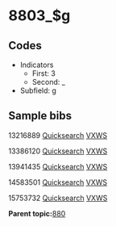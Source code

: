 # 8803\_$g

## Codes

-   Indicators
    -   First: 3
    -   Second: \_
-   Subfield: g

## Sample bibs

13216889 [Quicksearch](https://search.library.yale.edu/catalog/13216889) [VXWS](http://prodorbis.library.yale.edu:7014/vxws/GetHoldingsService?bibId=13216889)

13386120 [Quicksearch](https://search.library.yale.edu/catalog/13386120) [VXWS](http://prodorbis.library.yale.edu:7014/vxws/GetHoldingsService?bibId=13386120)

13941435 [Quicksearch](https://search.library.yale.edu/catalog/13941435) [VXWS](http://prodorbis.library.yale.edu:7014/vxws/GetHoldingsService?bibId=13941435)

14583501 [Quicksearch](https://search.library.yale.edu/catalog/14583501) [VXWS](http://prodorbis.library.yale.edu:7014/vxws/GetHoldingsService?bibId=14583501)

15753732 [Quicksearch](https://search.library.yale.edu/catalog/15753732) [VXWS](http://prodorbis.library.yale.edu:7014/vxws/GetHoldingsService?bibId=15753732)

**Parent topic:**[880](../../tags/880/880.md)

